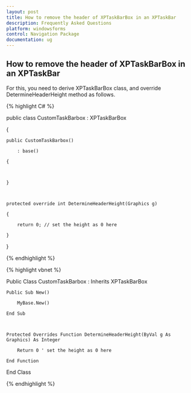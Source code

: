 ```yaml
---
layout: post
title: How to remove the header of XPTaskBarBox in an XPTaskBar
description: Frequently Asked Questions
platform: windowsforms
control: Navigation Package
documentation: ug
---
```

## How to remove the header of XPTaskBarBox in an XPTaskBar

For this, you need to derive XPTaskBarBox class, and override DetermineHeaderHeight method as follows.

{% highlight C# %} 

public class CustomTaskBarbox : XPTaskBarBox

{

    public CustomTaskBarbox()

        : base()

    {

 

    }

 

    protected override int DetermineHeaderHeight(Graphics g)

    {

        return 0; // set the height as 0 here

    }

 

}

{% endhighlight %}



 {% highlight vbnet %} 

Public Class CustomTaskBarbox : Inherits XPTaskBarBox

    Public Sub New()

        MyBase.New()

    End Sub

 

    Protected Overrides Function DetermineHeaderHeight(ByVal g As Graphics) As Integer

        Return 0 ' set the height as 0 here

    End Function

End Class

{% endhighlight %}
